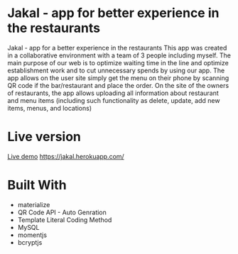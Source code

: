 # Jakal - app for better experience in the restaurants 
 Jakal - app for a better experience in the restaurants 
This app was created in a collaborative environment with a team of 3 people including myself. The main purpose of our web is to optimize waiting time in the line and optimize establishment work and to cut unnecessary spends by using our app.
The app allows on the user site simply get the menu on their phone by scanning QR code if the bar/restaurant and place the order. On the site of the owners of restaurants, the app allows uploading all information about restaurant and menu items (including such functionality as delete, update, add new items, menus, and locations) 

# Live version 
[Live demo](https://jakal.herokuapp.com/)
https://jakal.herokuapp.com/

# Built With
* materialize
* QR Code API - Auto Genration
* Template Literal Coding Method
* MySQL
* momentjs
* bcryptjs
